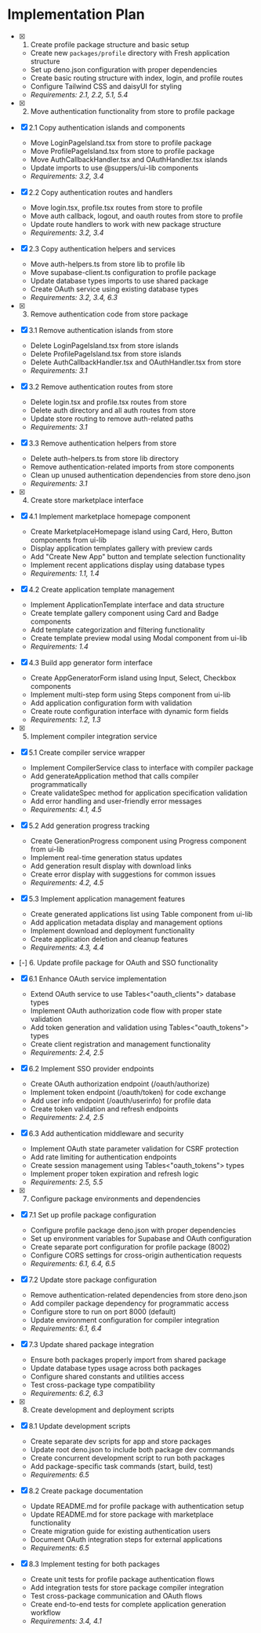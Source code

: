 # Implementation Plan

- [x] 1. Create profile package structure and basic setup
  - Create new `packages/profile` directory with Fresh application structure
  - Set up deno.json configuration with proper dependencies
  - Create basic routing structure with index, login, and profile routes
  - Configure Tailwind CSS and daisyUI for styling
  - _Requirements: 2.1, 2.2, 5.1, 5.4_

- [x] 2. Move authentication functionality from store to profile package
- [x] 2.1 Copy authentication islands and components
  - Move LoginPageIsland.tsx from store to profile package
  - Move ProfilePageIsland.tsx from store to profile package
  - Move AuthCallbackHandler.tsx and OAuthHandler.tsx islands
  - Update imports to use @suppers/ui-lib components
  - _Requirements: 3.2, 3.4_

- [x] 2.2 Copy authentication routes and handlers
  - Move login.tsx, profile.tsx routes from store to profile
  - Move auth callback, logout, and oauth routes from store to profile
  - Update route handlers to work with new package structure
  - _Requirements: 3.2, 3.4_

- [x] 2.3 Copy authentication helpers and services
  - Move auth-helpers.ts from store lib to profile lib
  - Move supabase-client.ts configuration to profile package
  - Update database types imports to use shared package
  - Create OAuth service using existing database types
  - _Requirements: 3.2, 3.4, 6.3_

- [x] 3. Remove authentication code from store package
- [x] 3.1 Remove authentication islands from store
  - Delete LoginPageIsland.tsx from store islands
  - Delete ProfilePageIsland.tsx from store islands
  - Delete AuthCallbackHandler.tsx and OAuthHandler.tsx from store
  - _Requirements: 3.1_

- [x] 3.2 Remove authentication routes from store
  - Delete login.tsx and profile.tsx routes from store
  - Delete auth directory and all auth routes from store
  - Update store routing to remove auth-related paths
  - _Requirements: 3.1_

- [x] 3.3 Remove authentication helpers from store
  - Delete auth-helpers.ts from store lib directory
  - Remove authentication-related imports from store components
  - Clean up unused authentication dependencies from store deno.json
  - _Requirements: 3.1_

- [x] 4. Create store marketplace interface
- [x] 4.1 Implement marketplace homepage component
  - Create MarketplaceHomepage island using Card, Hero, Button components from ui-lib
  - Display application templates gallery with preview cards
  - Add "Create New App" button and template selection functionality
  - Implement recent applications display using database types
  - _Requirements: 1.1, 1.4_

- [x] 4.2 Create application template management
  - Implement ApplicationTemplate interface and data structure
  - Create template gallery component using Card and Badge components
  - Add template categorization and filtering functionality
  - Create template preview modal using Modal component from ui-lib
  - _Requirements: 1.4_

- [x] 4.3 Build app generator form interface
  - Create AppGeneratorForm island using Input, Select, Checkbox components
  - Implement multi-step form using Steps component from ui-lib
  - Add application configuration form with validation
  - Create route configuration interface with dynamic form fields
  - _Requirements: 1.2, 1.3_

- [x] 5. Implement compiler integration service
- [x] 5.1 Create compiler service wrapper
  - Implement CompilerService class to interface with compiler package
  - Add generateApplication method that calls compiler programmatically
  - Create validateSpec method for application specification validation
  - Add error handling and user-friendly error messages
  - _Requirements: 4.1, 4.5_

- [x] 5.2 Add generation progress tracking
  - Create GenerationProgress component using Progress component from ui-lib
  - Implement real-time generation status updates
  - Add generation result display with download links
  - Create error display with suggestions for common issues
  - _Requirements: 4.2, 4.5_

- [x] 5.3 Implement application management features
  - Create generated applications list using Table component from ui-lib
  - Add application metadata display and management options
  - Implement download and deployment functionality
  - Create application deletion and cleanup features
  - _Requirements: 4.3, 4.4_

- [-] 6. Update profile package for OAuth and SSO functionality
- [x] 6.1 Enhance OAuth service implementation
  - Extend OAuth service to use Tables<"oauth_clients"> database types
  - Implement OAuth authorization code flow with proper state validation
  - Add token generation and validation using Tables<"oauth_tokens"> types
  - Create client registration and management functionality
  - _Requirements: 2.4, 2.5_

- [x] 6.2 Implement SSO provider endpoints
  - Create OAuth authorization endpoint (/oauth/authorize)
  - Implement token endpoint (/oauth/token) for code exchange
  - Add user info endpoint (/oauth/userinfo) for profile data
  - Create token validation and refresh endpoints
  - _Requirements: 2.4, 2.5_

- [x] 6.3 Add authentication middleware and security
  - Implement OAuth state parameter validation for CSRF protection
  - Add rate limiting for authentication endpoints
  - Create session management using Tables<"oauth_tokens"> types
  - Implement proper token expiration and refresh logic
  - _Requirements: 2.5, 5.5_

- [x] 7. Configure package environments and dependencies
- [x] 7.1 Set up profile package configuration
  - Configure profile package deno.json with proper dependencies
  - Set up environment variables for Supabase and OAuth configuration
  - Create separate port configuration for profile package (8002)
  - Configure CORS settings for cross-origin authentication requests
  - _Requirements: 6.1, 6.4, 6.5_

- [x] 7.2 Update store package configuration
  - Remove authentication-related dependencies from store deno.json
  - Add compiler package dependency for programmatic access
  - Configure store to run on port 8000 (default)
  - Update environment configuration for compiler integration
  - _Requirements: 6.1, 6.4_

- [x] 7.3 Update shared package integration
  - Ensure both packages properly import from shared package
  - Update database types usage across both packages
  - Configure shared constants and utilities access
  - Test cross-package type compatibility
  - _Requirements: 6.2, 6.3_

- [x] 8. Create development and deployment scripts
- [x] 8.1 Update development scripts
  - Create separate dev scripts for app and store packages
  - Update root deno.json to include both package dev commands
  - Create concurrent development script to run both packages
  - Add package-specific task commands (start, build, test)
  - _Requirements: 6.5_

- [x] 8.2 Create package documentation
  - Update README.md for profile package with authentication setup
  - Update README.md for store package with marketplace functionality
  - Create migration guide for existing authentication users
  - Document OAuth integration steps for external applications
  - _Requirements: 6.5_

- [x] 8.3 Implement testing for both packages
  - Create unit tests for profile package authentication flows
  - Add integration tests for store package compiler integration
  - Test cross-package communication and OAuth flows
  - Create end-to-end tests for complete application generation workflow
  - _Requirements: 3.4, 4.1_